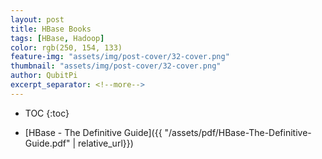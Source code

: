 ```yaml
---
layout: post
title: HBase Books
tags: [HBase, Hadoop]
color: rgb(250, 154, 133)
feature-img: "assets/img/post-cover/32-cover.png"
thumbnail: "assets/img/post-cover/32-cover.png"
author: QubitPi
excerpt_separator: <!--more-->
---
```


<!--more-->

* TOC
{:toc} 

* [HBase - The Definitive Guide]({{ "/assets/pdf/HBase-The-Definitive-Guide.pdf" | relative_url}})
